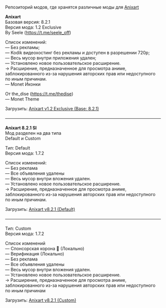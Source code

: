 Репозиторий модов, где хранятся различные моды для <a href="https://seele-off.github.io/anixart/repository">Anixart</a>

<b>Anixart</b><br>Базовая версия: 8.2.1<br>Версия мода: 1.2 Exclusive<br>By Seele (https://t.me/seele_off)

Список изменений:<br>— Без рекламы;<br>— Kodik видеохостинг без рекламы и доступен в разрешении 720p;<br>— Весь мусор внутри приложения удален;<br>— Установлено новое пользовательское расширение.<br>→ Расширение, предназначенное для просмотра аниме, заблокированного из-за нарушения авторских прав или недоступного по иным причинам.<br>— Monet Иконки

От the_dise (https://t.me/thedise)<br>— Monet Theme

Загрузить: <a href="Anixart_v1.2_Base_v8.2.1_Exclusive.apk">Anixart v1.2 Exclusive (Base: 8.2.1)</a>

————————————————————————————————————

<b>Anixart 8.2.1 Sl</b><br>Мод разделен на два типа<br>Default и Custom

Тип: Default<br>Версия мода: 1.7.2

Список изменений:<br>— Без реклама<br>— Все объявления удалены<br>— Весь мусор внутри вложения удален.<br>— Установлено новое пользовательское расширение.<br>→ Расширение, предназначенное для просмотра аниме, заблокированного из-за нарушения авторских прав или недоступного по иным причинам.

Загрузить: <a href="https://github.com/seele-off/anixart/releases/download/anixart-default-mod/Anixart.v8.1.2.DEFAULT.MOD.apk">Anixart v8.2.1 (Default)</a>

————————————————————————————————————

Тип: Custom<br>Версия мода: 1.7.2

Cписок изменений<br>— Спонсорская корона 👑 (Локально)<br>— Верификация (Локально)<br>— Без реклама<br>— Все объявления удалены<br>— Весь мусор внутри вложения удален.<br>— Установлено новое пользовательское расширение.<br>→ Расширение, предназначенное для просмотра аниме, заблокированного из-за нарушения авторских прав или недоступного по иным причинам

Загрузить: <a href="https://github.com/seele-off/anixart/releases/download/anixart-custom-mod/Anixart.v8.1.2.CUSTOM.MOD.apk">Anixart v8.2.1 (Custom)</a>
